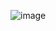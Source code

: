![image](https://github.com/Rahul-chaurasiya/Leetcode-Practice-Problem/assets/77222540/b12c30c9-456d-4cfc-8160-797830cfc25e)
